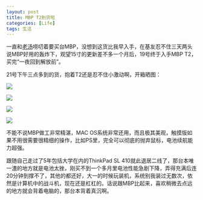 ```yaml
---
layout: post
title: MBP T2到货啦
categories: [Life]
tags: 生活
---
```


一直和[老汤](http://peqiu.com/)唠叨着要买台MBP，没想到这货比我早入手，在基友忍不住三天两头说MBP好用的轰炸下，观望15寸的更新差不多一个月后，19号终于入手MBP T2，买完“一夜回到解放前”。

21号下午三点多到的货，抱着T2还是忍不住小激动啊，开箱晒图：

![](https://geekpics.net/images/2015/06/22/F1TfiBq.jpg)

![](https://geekpics.net/images/2015/06/22/tjnhrY94.jpg)

![](https://geekpics.net/images/2015/06/22/OnqiWAT.jpg)

![](https://geekpics.net/images/2015/06/22/Ouemd.jpg)

不能不说MBP做工非常精湛，MAC OS系统非常还用，而且极其美观，触摸版如果不用很需要很精细的操作，比如PS里，完全可以彻底的抛弃鼠标，电池续航能力超强。

跟随自己走过了5年包括大学在内的ThinkPad SL 410就此退居二线了，那台本唯一渣的地方就是电池太挫，刚买不到一个多月里电池性能急剧下降，弄得充满后连20分钟到撑不了，其他的都还好，大一的时候玩装机，系统别我装过无数次，依然是计算机中的战斗机，现在还是杠杠的。话说跟MBP比起来，喜欢稍微去点远的地方就会背着电脑的，那台本背着真沉啊。
